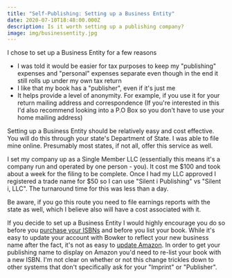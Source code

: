 ```yaml
---
title: "Self-Publishing: Setting up a Business Entity"
date: 2020-07-10T18:48:00.000Z
description: Is it worth setting up a publishing company?
image: img/businessentity.jpg
---
```

I chose to set up a Business Entity for a few reasons

* I was told it would be easier for tax purposes to keep my "publishing" expenses and "personal" expenses separate even though in the end it still rolls up under my own tax return
* I like that my book has a "publisher", even if it's just me
* It helps provide a level of anonymity. For example, if you use it for your return mailing address and correspondence (If you're interested in this I'd also recommend looking into a P.O Box so you don't have to use your home mailing address)

Setting up a Business Entity should be relatively easy and cost effective. You will do this through your state's Department of State. I was able to file mine online. Presumably most states, if not all, offer this service as well.

I set my company up as a Single Member LLC (essentially this means it's a company run and operated by one person - you). It cost me $100 and took about a week for the filing to be complete. Once I had my LLC approved I registered a trade name for $50 so I can use "Silent i Publishing" vs "Silent i, LLC". The turnaround time for this was less than a day.

Be aware, if you go this route you need to file earnings reports with the state as well, which I believe also will have a cost associated with it.

If you decide to set up a Business Entity I would highly encourage you do so before you [purchase your ISBNs](/post/self-publishing-purchasing-isbns/) and before you list your book. While it's easy to update your account with Bowker to reflect your new business name after the fact, it's not as easy to [update Amazon](/post/self-publishing-setting-up-an-amazon-paperback/). In order to get your publishing name to display on Amazon you'd need to re-list your book with a new ISBN. I'm not clear on whether or not this change trickles down to other systems that don't specifically ask for your "Imprint" or "Publisher".